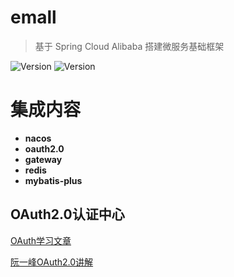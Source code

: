 # emall
> 基于 Spring Cloud Alibaba 搭建微服务基础框架 

![Version](https://img.shields.io/badge/version-v1.0-blue)
![Version](https://img.shields.io/badge/java-8-orange)

# 集成内容
- **nacos**
- **oauth2.0**
- **gateway**
- **redis**
- **mybatis-plus**

## OAuth2.0认证中心

[OAuth学习文章](https://juejin.cn/post/7038790554485784607)

[阮一峰OAuth2.0讲解](https://www.ruanyifeng.com/blog/2019/04/github-oauth.html)
